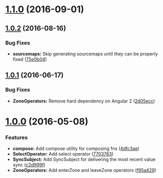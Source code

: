<a name="1.1.0"></a>
# [1.1.0](https://github.com/ngrx/core/compare/v1.0.2...v1.1.0) (2016-09-01)



<a name="1.0.2"></a>
## [1.0.2](https://github.com/ngrx/core/compare/v1.0.1...v1.0.2) (2016-08-16)


### Bug Fixes

* **sourcemaps:** Skip generating sourcemaps until they can be properly fixed ([75e0b04](https://github.com/ngrx/core/commit/75e0b04))



<a name="1.0.1"></a>
## [1.0.1](https://github.com/ngrx/core/compare/v1.0.0...v1.0.1) (2016-06-17)


### Bug Fixes

* **ZoneOperators:** Remove hard dependency on Angular 2 ([2d05ecc](https://github.com/ngrx/core/commit/2d05ecc))



<a name="1.0.0"></a>
# [1.0.0](https://github.com/ngrx/core/compare/f95a429...v1.0.0) (2016-05-08)


### Features

* **compose:** Add compose utility for composing fns ([4dfc3ae](https://github.com/ngrx/core/commit/4dfc3ae))
* **SelectOperator:** Add select operator ([7703763](https://github.com/ngrx/core/commit/7703763))
* **SyncSubject:** Add SyncSubject for delivering the most recent value sync ([c2d999f](https://github.com/ngrx/core/commit/c2d999f))
* **ZoneOperators:** Add enterZone and leaveZone operators ([f95a429](https://github.com/ngrx/core/commit/f95a429))



